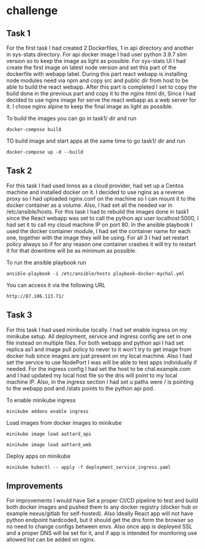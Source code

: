 # challenge
## Task 1

For the first task I had created 2 Dockerfiles, 1 in api directory and another in sys-stats directory. 
For api docker image I had user python 3.9.7 slim version so to keep the image as light as possible. For sys-stats UI I had create the first image on latest node version and set this part of the dockerfile with webapp label. During this part react webapp is installing node modules need via npm and copy src and public dir from host to be able to build the react webapp. After this part is completed I set to copy the build done in the previous part and copy it to the nginx html dir, Since I had decided to use nginx image for serve the react webapp as a web server for it. I chose nginx alpine to keep the final image as light as possible. 

To build the images you can go in task1/ dir and run

```
docker-compose build
```

TO build image and start apps at the same time to go task1/ dir and run

```
docker-compose up -d --build
```

## Task 2

For this task I had used Ionos as a cloud provider, had set up a Centos machine and installed docker on it. 
I decided to use nginx as a reverse proxy so I had uploaded nginx.conf on the machine so I can mount it to the docker container as a volume. Also, I had set all the needed var in /etc/ansible/hosts.
For this task I had to rebuild the images done in task1 since the React webapp was set to call the python api user localhost:5000, I had set it to call my cloud machine IP on port 80.
In the ansible playbook I used the docker container module, I had set the container name for each one, together with the image they will be using. For all 3 I had set restart policy always so if for any reason one container crashes it will try to restart it for that downtime will be as minimum as possible.

To run the ansible playbook run

```
ansible-playbook -i /etc/ansible/hosts playbook-docker-mychal.yml
```

You can access it via the following URL

```
http://87.106.113.71/
```

## Task 3

For this task I had used minikube locally. I had set enable ingress on my minikube setup. All deployment, service and ingress config are set in one file instead on multiple files. For both webapp and python api I had set replica as1 and image pull policy to never to it won't try to get image from docker hub since images are just present on my local machine. Also I had set the service to use NodePort I was will be able to test apps individually if needed. For the ingress config I had set the host to be chal.example.com and I had updated my local host file so the dns will point to my local machine IP. Also, in the ingress section I had set u paths were / is pointing to the webapp pod and /stats points to the python api pod.

To enable minikube ingress

```
minikube addons enable ingress
```

Load images from docker images to minikube

```
minikube image load aattard_api

minikube image load aattard_web
```

Deploy apps on minikube

```
minikube kubectl -- apply -f deployment_service_ingress.yaml
```

## Improvements

For improvements I would have Set a proper CI/CD pipeline to test and build both docker images and pushed them to any docker registry (docker hub or example nexus/gitlab for self-hosted). Also Ideally React app will not have python endpoint hardcoded, but it should get the dns form the browser so no need to change configs between envs.
Also once app is deployed SSL and a proper DNS will be set for it, and if app is intended for monitoring use allowed list can be added on nginx.
